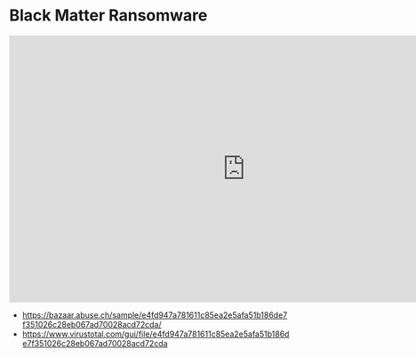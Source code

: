 # Black Matter Ransomware

<iframe width="848" height="480" src="https://www.youtube.com/embed/p-qtef13LYw" title="YouTube video player" frameborder="0" allow="accelerometer; autoplay; clipboard-write; encrypted-media; gyroscope; picture-in-picture" allowfullscreen></iframe>

* https://bazaar.abuse.ch/sample/e4fd947a781611c85ea2e5afa51b186de7f351026c28eb067ad70028acd72cda/
* https://www.virustotal.com/gui/file/e4fd947a781611c85ea2e5afa51b186de7f351026c28eb067ad70028acd72cda

